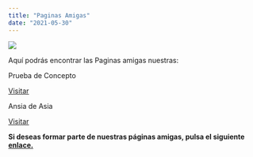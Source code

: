 ```yaml
---
title: "Paginas Amigas"
date: "2021-05-30"
---
```


![](images/74772358-4FCA-4132-B4FD-25BC5665DAA8.jpeg)

Aquí podrás encontrar las Paginas amigas nuestras:

Prueba de Concepto

[Visitar](https://pruebadeconcepto.es)

Ansia de Asia

[Visitar](https://ansiadeasia.wordpress.com)

**Si deseas formar parte de nuestras páginas amigas, pulsa el siguiente [enlace.](mailto:piscinadeentropia.es@gmail.com)**
